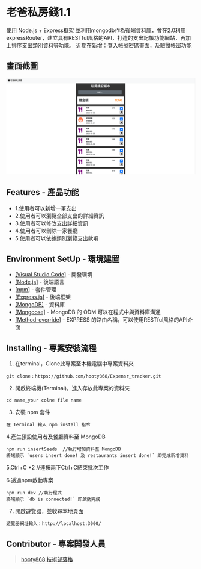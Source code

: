 # 老爸私房錢1.1

使用 Node.js + Express框架 並利用mongodb作為後端資料庫，會在2.0利用expressRouter，建立具有RESTful風格的API，打造的支出記帳功能網站，再加上排序支出類別資料等功能。
近期在新增：登入帳號密碼畫面，及驗證帳密功能

## 畫面截圖
![首頁](https://github.com/hooty868/Expensr_tracker/blob/main/public/screenshot/screenshot20201030.png)

## Features - 產品功能

* 1.使用者可以新增一筆支出
* 2.使用者可以瀏覽全部支出的詳細資訊
* 3.使用者可以修改支出詳細資訊
* 4.使用者可以刪除一家餐廳
* 5.使用者可以依據類別瀏覽支出款項

## Environment SetUp - 環境建置

- [[Visual Studio Code]](https://visualstudio.microsoft.com/zh-hant/) - 開發環境
- [[Node.js]](https://nodejs.org/en/) - 後端語言
- [[npm]](https://www.npmjs.com/) - 套件管理
- [[Express.js]](https://expressjs.com/) - 後端框架
- [[MongoDB]](https://www.mongodb.com/) - 資料庫
- [[Mongoose]](https://www.npmjs.com/package/mongoose) - MongoDB 的 ODM 可以在程式中與資料庫溝通
- [[Method-override]](https://www.npmjs.com/package/method-override) - EXPRESS 的路由名稱，可以使用RESTful風格的API介面


## Installing - 專案安裝流程

1. 在terminal，Clone此專案至本機電腦中專案資料夾

```
git clone：https://github.com/hooty868/Expensr_tracker.git
```

2. 開啟終端機(Terminal)，進入存放此專案的資料夾

```
cd name_your colne file name
```

3. 安裝 npm 套件

```
在 Terminal 輸入 npm install 指令
```

4.產生預設使用者及餐廳資料至 MongoDB

```
npm run insertSeeds  //執行增加資料至 MongoDB
終端顯示 `users insert done! 及 restaurants insert done!` 即完成新增資料

```
5.Ctrl+C *2  //連按兩下Ctrl+C結束批次工作

6.透過npm啟動專案

```
npm run dev //執行程式
終端顯示 `db is connected!` 即啟動完成
```

7. 開啟遊覽器，並收尋本地頁面

```
遊覽器網址輸入：http://localhost:3000/
```

## Contributor - 專案開發人員

> [hooty868](https://github.com/hooty868)
> [技術部落格](https://medium.com/@hooty868)
